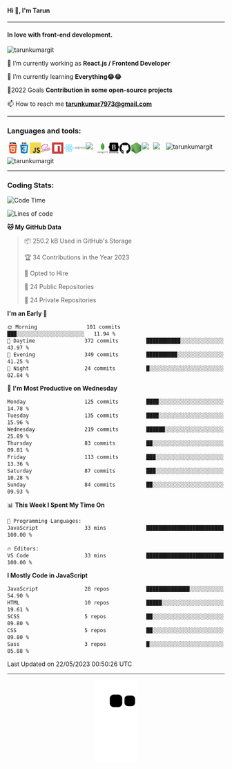 <h4>Hi 👋, I'm Tarun</h4>
<hr />
<h4 align="left">In love with front-end development.</h4>

<p><img src="https://komarev.com/ghpvc/?username=tarunkumargit&label=Profile%20views&color=0e75b6&style=flat" alt="tarunkumargit" /> </p>

🔭 I’m currently working as **React.js / Frontend Developer**

🌱 I’m currently learning **Everything😂😂**

🤝2022 Goals **Contribution in some open-source projects**

📫 How to reach me **tarunkumar7973@gmail.com**

<hr />

### Languages and tools:

 <img align="left" width="26px" src="https://raw.githubusercontent.com/github/explore/80688e429a7d4ef2fca1e82350fe8e3517d3494d/topics/html/html.png" />
 <img align="left" width="26px" src="https://raw.githubusercontent.com/github/explore/80688e429a7d4ef2fca1e82350fe8e3517d3494d/topics/css/css.png" />
 <img align="left" width="26px" src="https://raw.githubusercontent.com/github/explore/80688e429a7d4ef2fca1e82350fe8e3517d3494d/topics/javascript/javascript.png" />
 <img align="left" width="26px" src="https://raw.githubusercontent.com/github/explore/80688e429a7d4ef2fca1e82350fe8e3517d3494d/topics/sass/sass.png" />
 <img align="left" width="26px" src="https://raw.githubusercontent.com/github/explore/80688e429a7d4ef2fca1e82350fe8e3517d3494d/topics/npm/npm.png" />
 <img align="left" width="26px" src="https://raw.githubusercontent.com/github/explore/80688e429a7d4ef2fca1e82350fe8e3517d3494d/topics/react/react.png" />
 <img align="left" width="26px" src="https://raw.githubusercontent.com/devicons/devicon/master/icons/express/express-original-wordmark.svg"/>
 <img align="left" width="26px" src="https://www.vectorlogo.zone/logos/figma/figma-icon.svg"/>
 <img align="left" width="26px" src="https://raw.githubusercontent.com/devicons/devicon/master/icons/mongodb/mongodb-original-wordmark.svg"/>
 <img align="left" width="26px" src="https://raw.githubusercontent.com/devicons/devicon/master/icons/bootstrap/bootstrap-plain-wordmark.svg" />
 <img align="left" width="26px" src="https://raw.githubusercontent.com/github/explore/78df643247d429f6cc873026c0622819ad797942/topics/github/github.png" />
 <img align="left" width="26px" src="https://raw.githubusercontent.com/github/explore/80688e429a7d4ef2fca1e82350fe8e3517d3494d/topics/nodejs/nodejs.png" />
 <img align="left" width="26px" src="https://download.blender.org/branding/community/blender_community_badge_white.svg" />
 <img align="left" width="26px" src="https://www.vectorlogo.zone/logos/tailwindcss/tailwindcss-icon.svg"/>

<p>&nbsp;<img align="center" src="https://github-readme-stats.vercel.app/api?username=tarunkumargit&show_icons=true&theme=react" alt="tarunkumargit" /></p>

<p><img align="center" src="https://github-readme-streak-stats.herokuapp.com/?user=tarunkumargit&show_icons=true&theme=react" alt="tarunkumargit" /></p>

<hr>

### Coding Stats:

<!--START_SECTION:waka-->
![Code Time](http://img.shields.io/badge/Code%20Time-1%2C756%20hrs%2047%20mins-blue)

![Lines of code](https://img.shields.io/badge/From%20Hello%20World%20I%27ve%20Written-2.1%20million%20lines%20of%20code-blue)

**🐱 My GitHub Data** 

> 📦 250.2 kB Used in GitHub's Storage 
 > 
> 🏆 34 Contributions in the Year 2023
 > 
> 💼 Opted to Hire
 > 
> 📜 24 Public Repositories 
 > 
> 🔑 24 Private Repositories 
 > 
**I'm an Early 🐤** 

```text
🌞 Morning                101 commits         ███░░░░░░░░░░░░░░░░░░░░░░   11.94 % 
🌆 Daytime                372 commits         ███████████░░░░░░░░░░░░░░   43.97 % 
🌃 Evening                349 commits         ██████████░░░░░░░░░░░░░░░   41.25 % 
🌙 Night                  24 commits          █░░░░░░░░░░░░░░░░░░░░░░░░   02.84 % 
```
📅 **I'm Most Productive on Wednesday** 

```text
Monday                   125 commits         ████░░░░░░░░░░░░░░░░░░░░░   14.78 % 
Tuesday                  135 commits         ████░░░░░░░░░░░░░░░░░░░░░   15.96 % 
Wednesday                219 commits         ██████░░░░░░░░░░░░░░░░░░░   25.89 % 
Thursday                 83 commits          ██░░░░░░░░░░░░░░░░░░░░░░░   09.81 % 
Friday                   113 commits         ███░░░░░░░░░░░░░░░░░░░░░░   13.36 % 
Saturday                 87 commits          ███░░░░░░░░░░░░░░░░░░░░░░   10.28 % 
Sunday                   84 commits          ██░░░░░░░░░░░░░░░░░░░░░░░   09.93 % 
```


📊 **This Week I Spent My Time On** 

```text
💬 Programming Languages: 
JavaScript               33 mins             █████████████████████████   100.00 % 

🔥 Editors: 
VS Code                  33 mins             █████████████████████████   100.00 % 
```

**I Mostly Code in JavaScript** 

```text
JavaScript               28 repos            ██████████████░░░░░░░░░░░   54.90 % 
HTML                     10 repos            █████░░░░░░░░░░░░░░░░░░░░   19.61 % 
SCSS                     5 repos             ██░░░░░░░░░░░░░░░░░░░░░░░   09.80 % 
CSS                      5 repos             ██░░░░░░░░░░░░░░░░░░░░░░░   09.80 % 
Sass                     3 repos             █░░░░░░░░░░░░░░░░░░░░░░░░   05.88 % 
```




 Last Updated on 22/05/2023 00:50:26 UTC
<!--END_SECTION:waka-->

<hr>
<p align="center">
  <img src="https://github.com/tarunkumargit/tarunkumargit/raw/output/github-contribution-grid-snake.svg" alt="snake"></center>
</p>
